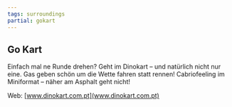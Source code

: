 ```yaml
---
tags: surroundings
partial: gokart
---
```


## Go Kart

Einfach mal ne Runde drehen? Geht im Dinokart – und natürlich nicht nur eine. Gas geben schön um die Wette fahren statt rennen! Cabriofeeling im Miniformat – näher am Asphalt geht nicht!

Web: [www.dinokart.com.pt](www.dinokart.com.pt)
